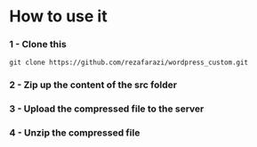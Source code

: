 # How to use it

### 1 - Clone this
```
git clone https://github.com/rezafarazi/wordpress_custom.git
```
### 2 - Zip up the content of the src folder
### 3 - Upload the compressed file to the server
### 4 - Unzip the compressed file
